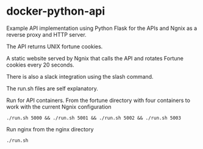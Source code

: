 # docker-python-api
Example API implementation using Python Flask for the APIs and Ngnix as a reverse proxy and HTTP server.

The API returns UNIX fortune cookies.

A static website served by Ngnix that calls the API and rotates Fortune cookies every 20 seconds.

There is also a slack integration using the slash command.

The run.sh files are self explanatory.

Run for API containers. From the fortune directory with four containers to work with the current Ngnix configuration

```./run.sh 5000 && ./run.sh 5001 && ./run.sh 5002 && ./run.sh 5003```

Run nginx from the nginx directory

``` ./run.sh ```
